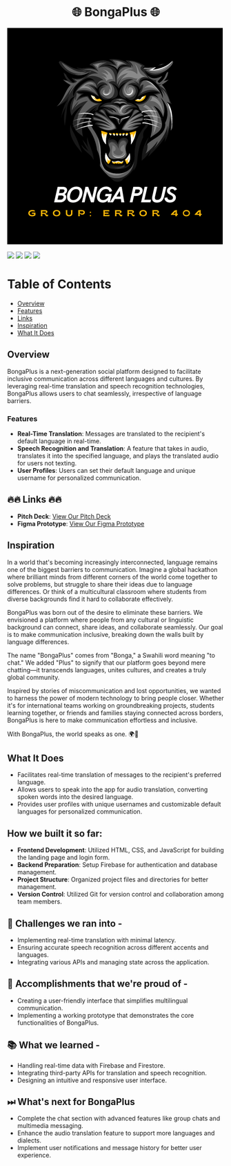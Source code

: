 <h1 align="center"> 🌐 BongaPlus 🌐 </h1>

<img src="https://github.com/Jeremy-Bosire/BongaPlus/blob/main/Dark%20Abstract%20Black%20Panther%20Gaming%20Logo.png">

<a href="https://github.com/starlightknown/LearnScape"><img src="https://badges.frapsoft.com/os/v1/open-source.svg?v=103"></a>
<a href="https://github.com/starlightknown/LearnScape"><img src="https://img.shields.io/badge/Built%20by-developers%20%3C%2F%3E-0059b3"></a>
<a href="https://github.com/starlightknown/LearnScape"><img src="https://img.shields.io/static/v1.svg?label=Contributions&message=Welcome&color=yellow"></a>
<a href="https://github.com/starlightknown/"><img src="https://img.shields.io/badge/Maintained%3F-yes-brightgreen.svg?v=103"></a>
 
Table of Contents
=================
- [Overview](#overview)
- [Features](#features)
- [Links](#🔥🔥-links-🔥🔥)
- [Inspiration](#inspiration)
- [What It Does](#what-it-does)

  
## Overview
BongaPlus is a next-generation social platform designed to facilitate inclusive communication across different languages and cultures. By leveraging real-time translation and speech recognition technologies, BongaPlus allows users to chat seamlessly, irrespective of language barriers.

### Features
- **Real-Time Translation**: Messages are translated to the recipient's default language in real-time.
- **Speech Recognition and Translation**: A feature that takes in audio, translates it into the specified language, and plays the translated audio for users not texting.
- **User Profiles**: Users can set their default language and unique username for personalized communication.

## 🔥🔥 Links 🔥🔥

- **Pitch Deck**: [View Our Pitch Deck](#)
- **Figma Prototype**: [View Our Figma Prototype](#)
  
## Inspiration

In a world that's becoming increasingly interconnected, language remains one of the biggest barriers to communication. Imagine a global hackathon where brilliant minds from different corners of the world come together to solve problems, but struggle to share their ideas due to language differences. Or think of a multicultural classroom where students from diverse backgrounds find it hard to collaborate effectively.

BongaPlus was born out of the desire to eliminate these barriers. We envisioned a platform where people from any cultural or linguistic background can connect, share ideas, and collaborate seamlessly. Our goal is to make communication inclusive, breaking down the walls built by language differences.

The name "BongaPlus" comes from "Bonga," a Swahili word meaning "to chat." We added "Plus" to signify that our platform goes beyond mere chatting—it transcends languages, unites cultures, and creates a truly global community.

Inspired by stories of miscommunication and lost opportunities, we wanted to harness the power of modern technology to bring people closer. Whether it's for international teams working on groundbreaking projects, students learning together, or friends and families staying connected across borders, BongaPlus is here to make communication effortless and inclusive.

With BongaPlus, the world speaks as one. 🌍💬
 

<div id="#usecase">

## What It Does

- Facilitates real-time translation of messages to the recipient's preferred language.
- Allows users to speak into the app for audio translation, converting spoken words into the desired language.
- Provides user profiles with unique usernames and customizable default languages for personalized communication.

</div>

## How we built it so far:

- **Frontend Development**: Utilized HTML, CSS, and JavaScript for building the landing page and login form.
- **Backend Preparation**: Setup Firebase for authentication and database management.
- **Project Structure**: Organized project files and directories for better management.
- **Version Control**: Utilized Git for version control and collaboration among team members.

## 💪 Challenges we ran into -
- Implementing real-time translation with minimal latency.
- Ensuring accurate speech recognition across different accents and languages.
- Integrating various APIs and managing state across the application. 

## 📌 Accomplishments that we're proud of -
- Creating a user-friendly interface that simplifies multilingual communication.
- Implementing a working prototype that demonstrates the core functionalities of BongaPlus.

## 📚 What we learned -
- Handling real-time data with Firebase and Firestore.
- Integrating third-party APIs for translation and speech recognition.
- Designing an intuitive and responsive user interface.

## ⏭ What's next for BongaPlus

- Complete the chat section with advanced features like group chats and multimedia messaging.
- Enhance the audio translation feature to support more languages and dialects.
- Implement user notifications and message history for better user experience.


